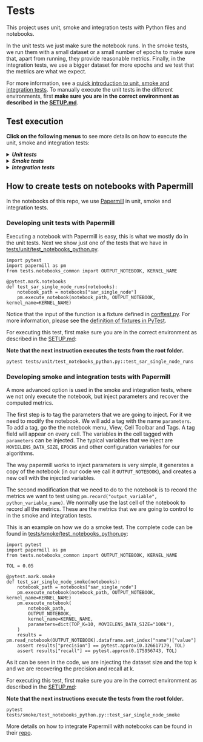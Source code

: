 # Tests

This project uses unit, smoke and integration tests with Python files and notebooks. 

In the unit tests we just make sure the notebook runs. In the smoke tests, we run them with a small dataset or a small number of epochs to make sure that, apart from running, they provide reasonable metrics. Finally, in the integration tests, we use a bigger dataset for more epochs and we test that the metrics are what we expect. 

For more information, see a [quick introduction to unit, smoke and integration tests](https://miguelgfierro.com/blog/2018/a-beginners-guide-to-python-testing/). To manually execute the unit tests in the different environments, first **make sure you are in the correct environment as described in the [SETUP.md](../SETUP.md)**. 

## Test execution

**Click on the following menus** to see more details on how to execute the unit, smoke and integration tests:

<details>
<summary><strong><em>Unit tests</em></strong></summary>

Unit tests ensure that each class or function behaves as it should. Every time a developer makes a pull request to staging or master branch, a battery of unit tests is executed. 

**Note that the next instructions execute the tests from the root folder.**

For executing the Python unit tests for the utilities:

    pytest tests/unit -m "not notebooks and not spark and not gpu"

For executing the Python unit tests for the notebooks:

    pytest tests/unit -m "notebooks and not spark and not gpu"

For executing the Python GPU unit tests for the utilities:

    pytest tests/unit -m "not notebooks and not spark and gpu"

For executing the Python GPU unit tests for the notebooks:

    pytest tests/unit -m "notebooks and not spark and gpu"

For executing the PySpark unit tests for the utilities:

    pytest tests/unit -m "not notebooks and spark and not gpu"

For executing the PySpark unit tests for the notebooks:

    pytest tests/unit -m "notebooks and spark and not gpu"

</details>


<details>
<summary><strong><em>Smoke tests</em></strong></summary>

Smoke tests make sure that the system works and are executed just before the integration tests every night.

**Note that the next instructions execute the tests from the root folder.**

For executing the Python smoke tests:

    pytest tests/smoke -m "smoke and not spark and not gpu"

For executing the Python GPU smoke tests:

    pytest tests/smoke -m "smoke and not spark and gpu"

For executing the PySpark smoke tests:

    pytest tests/smoke -m "smoke and spark and not gpu"

</details>

<details>
<summary><strong><em>Integration tests</em></strong></summary>

Integration tests make sure that the program results are acceptable.

**Note that the next instructions execute the tests from the root folder.**

For executing the Python integration tests:

    pytest tests/integration -m "integration and not spark and not gpu"

For executing the Python GPU integration tests:

    pytest tests/integration -m "integration and not spark and gpu"

For executing the PySpark integration tests:

    pytest tests/integration -m "integration and spark and not gpu"

</details>


## How to create tests on notebooks with Papermill

In the notebooks of this repo, we use [Papermill](https://github.com/nteract/papermill) in unit, smoke and integration tests. 

### Developing unit tests with Papermill

Executing a notebook with Papermill is easy, this is what we mostly do in the unit tests. Next we show just one of the tests that we have in [tests/unit/test_notebooks_python.py](unit/test_notebooks_python.py). 

```
import pytest
import papermill as pm
from tests.notebooks_common import OUTPUT_NOTEBOOK, KERNEL_NAME

@pytest.mark.notebooks
def test_sar_single_node_runs(notebooks):
    notebook_path = notebooks["sar_single_node"]
    pm.execute_notebook(notebook_path, OUTPUT_NOTEBOOK, kernel_name=KERNEL_NAME)
```

Notice that the input of the function is a fixture defined in [conftest.py](conftest.py). For more information, please see the [definition of fixtures in PyTest](https://docs.pytest.org/en/latest/fixture.html).

For executing this test, first make sure you are in the correct environment as described in the [SETUP.md](../SETUP.md): 

**Note that the next instruction executes the tests from the root folder.**

```
pytest tests/unit/test_notebooks_python.py::test_sar_single_node_runs
```


### Developing smoke and integration tests with Papermill

A more advanced option is used in the smoke and integration tests, where we not only execute the notebook, but inject parameters and recover the computed metrics.

The first step is to tag the parameters that we are going to inject. For it we need to modify the notebook. We will add a tag with the name `parameters`. To add a tag, go the the notebook menu, View, Cell Toolbar and Tags. A tag field will appear on every cell. The variables in the cell tagged with `parameters` can be injected. The typical variables that we inject are `MOVIELENS_DATA_SIZE`, `EPOCHS` and other configuration variables for our algorithms. 

The way papermill works to inject parameters is very simple, it generates a copy of the notebook (in our code we call it `OUTPUT_NOTEBOOK`), and creates a new cell with the injected variables. 

The second modification that we need to do to the notebook is to record the metrics we want to test using `pm.record("output_variable", python_variable_name)`. We normally use the last cell of the notebook to record all the metrics. These are the metrics that we are going to control to in the smoke and integration tests.

This is an example on how we do a smoke test. The complete code can be found in [tests/smoke/test_notebooks_python.py](smoke/test_notebooks_python.py):

```
import pytest
import papermill as pm
from tests.notebooks_common import OUTPUT_NOTEBOOK, KERNEL_NAME

TOL = 0.05

@pytest.mark.smoke
def test_sar_single_node_smoke(notebooks):
    notebook_path = notebooks["sar_single_node"]
    pm.execute_notebook(notebook_path, OUTPUT_NOTEBOOK, kernel_name=KERNEL_NAME)
    pm.execute_notebook(
        notebook_path,
        OUTPUT_NOTEBOOK,
        kernel_name=KERNEL_NAME,
        parameters=dict(TOP_K=10, MOVIELENS_DATA_SIZE="100k"),
    )
    results = pm.read_notebook(OUTPUT_NOTEBOOK).dataframe.set_index("name")["value"]
    assert results["precision"] == pytest.approx(0.326617179, TOL)
    assert results["recall"] == pytest.approx(0.175956743, TOL)
```

As it can be seen in the code, we are injecting the dataset size and the top k and we are recovering the precision and recall at k. 

For executing this test, first make sure you are in the correct environment as described in the [SETUP.md](../SETUP.md): 

**Note that the next instructions execute the tests from the root folder.**

```
pytest tests/smoke/test_notebooks_python.py::test_sar_single_node_smoke
```

More details on how to integrate Papermill with notebooks can be found in their [repo](https://github.com/nteract/papermill).

